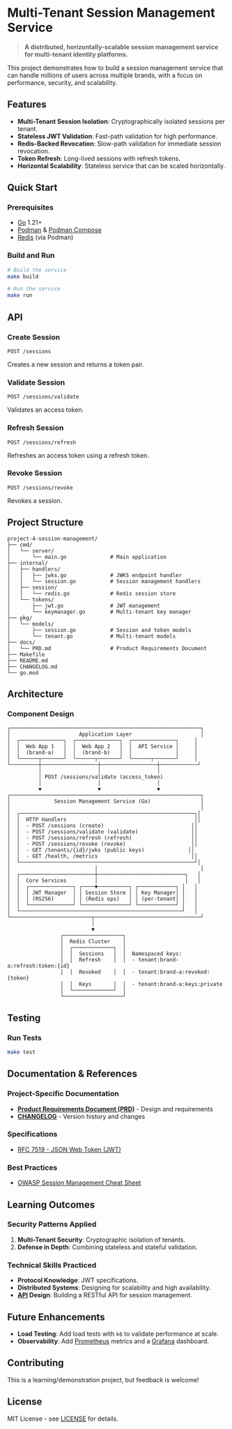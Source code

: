 # Multi-Tenant Session Management Service

> **A distributed, horizontally-scalable session management service for multi-tenant identity platforms.**

This project demonstrates how to build a session management service that can handle millions of users across multiple brands, with a focus on performance, security, and scalability.

## Features

- **Multi-Tenant Session Isolation**: Cryptographically isolated sessions per tenant.
- **Stateless JWT Validation**: Fast-path validation for high performance.
- **Redis-Backed Revocation**: Slow-path validation for immediate session revocation.
- **Token Refresh**: Long-lived sessions with refresh tokens.
- **Horizontal Scalability**: Stateless service that can be scaled horizontally.

## Quick Start

### Prerequisites
- [Go](https://go.dev) 1.21+
- [Podman](https://podman.io/) & [Podman Compose](https://github.com/containers/podman-compose)
- [Redis](https://redis.io) (via Podman)

### Build and Run

```bash
# Build the service
make build

# Run the service
make run
```

## API

### Create Session

`POST /sessions`

Creates a new session and returns a token pair.

### Validate Session

`POST /sessions/validate`

Validates an access token.

### Refresh Session

`POST /sessions/refresh`

Refreshes an access token using a refresh token.

### Revoke Session

`POST /sessions/revoke`

Revokes a session.

## Project Structure

```
project-4-session-management/
├── cmd/
│   └── server/
│       └── main.go              # Main application
├── internal/
│   ├── handlers/
│   │   ├── jwks.go              # JWKS endpoint handler
│   │   └── session.go           # Session management handlers
│   ├── session/
│   │   └── redis.go             # Redis session store
│   └── tokens/
│       ├── jwt.go               # JWT management
│       └── keymanager.go        # Multi-tenant key manager
├── pkg/
│   └── models/
│       ├── session.go           # Session and token models
│       └── tenant.go            # Multi-tenant models
├── docs/
│   └── PRD.md                   # Product Requirements Document
├── Makefile
├── README.md
├── CHANGELOG.md
└── go.mod
```

## Architecture

### Component Design

```
┌─────────────────────────────────────────────────────────────┐
│                      Application Layer                      │
│  ┌──────────────┐  ┌──────────────┐  ┌──────────────┐     │
│  │  Web App 1   │  │  Web App 2   │  │  API Service │     │
│  │  (brand-a)   │  │  (brand-b)   │  │              │     │
│  └──────┬───────┘  └──────┬───────┘  └──────┬───────┘     │
└─────────┼──────────────────┼──────────────────┼────────────┘
          │                  │                  │
          │ POST /sessions/validate (access_token)
          │                  │                  │
          ▼                  ▼                  ▼
┌─────────────────────────────────────────────────────────────┐
│              Session Management Service (Go)                │
│                                                             │
│  ┌────────────────────────────────────────────────────────┐│
│  │  HTTP Handlers                                         ││
│  │  - POST /sessions (create)                            ││
│  │  - POST /sessions/validate (validate)                 ││
│  │  - POST /sessions/refresh (refresh)                   ││
│  │  - POST /sessions/revoke (revoke)                     ││
│  │  - GET /tenants/{id}/jwks (public keys)              ││
│  │  - GET /health, /metrics                              ││
│  └────────────────────────────────────────────────────────┘│
│                           │                                 │
│  ┌────────────────────────┼────────────────────────────┐   │
│  │  Core Services         │                            │   │
│  │  ┌──────────────┐ ┌────▼──────────┐ ┌────────────┐ │   │
│  │  │ JWT Manager  │ │ Session Store │ │ Key Manager│ │   │
│  │  │ (RS256)      │ │ (Redis ops)   │ │ (per-tenant│ │   │
│  │  └──────────────┘ └───────────────┘ └────────────┘ │   │
│  └────────────────────────────────────────────────────┘   │
└──────────────────────────┬──────────────────────────────────┘
                           │
                           ▼
                 ┌───────────────────┐
                 │  Redis Cluster    │
                 │  ┌─────────────┐  │
                 │  │  Sessions   │  │  Namespaced keys:
                 │  │  Refresh    │  │  - tenant:brand-a:refresh:token:{id}
                 │  │  Revoked    │  │  - tenant:brand-a:revoked:{token}
                 │  │  Keys       │  │  - tenant:brand-a:keys:private
                 │  └─────────────┘  │
                 └───────────────────┘
```

## Testing

### Run Tests

```bash
make test
```

## Documentation & References

### Project-Specific Documentation
- **[Product Requirements Document (PRD)](docs/PRD.md)** - Design and requirements
- **[CHANGELOG](CHANGELOG.md)** - Version history and changes

### Specifications
- [RFC 7519 - JSON Web Token (JWT)](https://tools.ietf.org/html/rfc7519)

### Best Practices
- [OWASP Session Management Cheat Sheet](https://cheatsheetseries.owasp.org/cheatsheets/Session_Management_Cheat_Sheet.html)

## Learning Outcomes

### Security Patterns Applied

1.  **Multi-Tenant Security**: Cryptographic isolation of tenants.
2.  **Defense in Depth**: Combining stateless and stateful validation.

### Technical Skills Practiced

- **Protocol Knowledge**: JWT specifications.
- **Distributed Systems**: Designing for scalability and high availability.
- **[API](https://en.wikipedia.org/wiki/API) Design**: Building a RESTful API for session management.

## Future Enhancements

- **Load Testing**: Add load tests with `k6` to validate performance at scale.
- **Observability**: Add [Prometheus](https://prometheus.io/) metrics and a [Grafana](https://grafana.com/) dashboard.

## Contributing

This is a learning/demonstration project, but feedback is welcome!

## License

MIT License - see [LICENSE](../LICENSE) for details.
